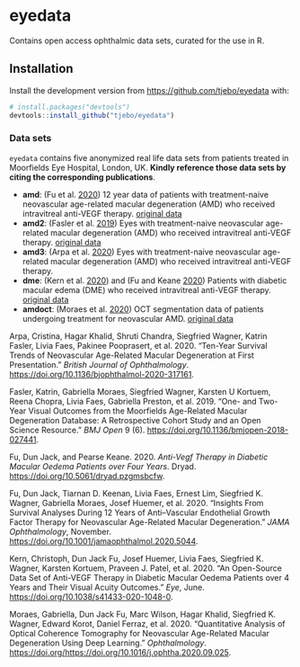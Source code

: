 eyedata
================

<!-- README.md is generated from README.Rmd. Please edit that file -->

<!-- badges: start -->

<!-- badges: end -->

Contains open access ophthalmic data sets, curated for the use in R.

## Installation

Install the development version from <https://github.com/tjebo/eyedata>
with:

``` r
# install.packages("devtools")
devtools::install_github("tjebo/eyedata")
```

### Data sets

`eyedata` contains five anonymized real life data sets from patients
treated in Moorfields Eye Hospital, London, UK. **Kindly reference those
data sets by citing the corresponding publications**.

  - **amd**: (Fu et al. [2020](#ref-fu2)) 12 year data of patients with
    treatment-naive neovascular age-related macular degeneration (AMD)
    who received intravitreal anti-VEGF therapy. [original
    data](https://doi.org/10.5061/dryad.nvx0k6dqg)
  - **amd2**: (Fasler et al. [2019](#ref-fasler)) Eyes with
    treatment-naive neovascular age-related macular degeneration (AMD)
    who received intravitreal anti-VEGF therapy. [original
    data](https://datadryad.org/stash/dataset/doi:10.5061/dryad.97r9289)
  - **amd3**: (Arpa et al. [2020](#ref-arpa)) Eyes with treatment-naive
    neovascular age-related macular degeneration (AMD) who received
    intravitreal anti-VEGF therapy.
  - **dme**: (Kern et al. [2020](#ref-kern)) and (Fu and Keane
    [2020](#ref-fu)) Patients with diabetic macular edema (DME) who
    received intravitreal anti-VEGF therapy. [original
    data](https://doi.org/10.5061/dryad.pzgmsbcfw)
  - **amdoct**: (Moraes et al. [2020](#ref-moraes)) OCT segmentation
    data of patients undergoing treatment for neovascular AMD. [original
    data](https://doi.org/10.5061/dryad.2rbnzs7m4)

<div id="refs" class="references">

<div id="ref-arpa">

Arpa, Cristina, Hagar Khalid, Shruti Chandra, Siegfried Wagner, Katrin
Fasler, Livia Faes, Pakinee Pooprasert, et al. 2020. “Ten-Year Survival
Trends of Neovascular Age-Related Macular Degeneration at First
Presentation.” *British Journal of Ophthalmology*.
<https://doi.org/10.1136/bjophthalmol-2020-317161>.

</div>

<div id="ref-fasler">

Fasler, Katrin, Gabriella Moraes, Siegfried Wagner, Karsten U Kortuem,
Reena Chopra, Livia Faes, Gabriella Preston, et al. 2019. “One- and
Two-Year Visual Outcomes from the Moorfields Age-Related Macular
Degeneration Database: A Retrospective Cohort Study and an Open Science
Resource.” *BMJ Open* 9 (6).
<https://doi.org/10.1136/bmjopen-2018-027441>.

</div>

<div id="ref-fu">

Fu, Dun Jack, and Pearse Keane. 2020. *Anti-Vegf Therapy in Diabetic
Macular Oedema Patients over Four Years*. Dryad.
<https://doi.org/10.5061/dryad.pzgmsbcfw>.

</div>

<div id="ref-fu2">

Fu, Dun Jack, Tiarnan D. Keenan, Livia Faes, Ernest Lim, Siegfried K.
Wagner, Gabriella Moraes, Josef Huemer, et al. 2020. “Insights From
Survival Analyses During 12 Years of Anti–Vascular Endothelial Growth
Factor Therapy for Neovascular Age-Related Macular Degeneration.” *JAMA
Ophthalmology*, November.
<https://doi.org/10.1001/jamaophthalmol.2020.5044>.

</div>

<div id="ref-kern">

Kern, Christoph, Dun Jack Fu, Josef Huemer, Livia Faes, Siegfried K.
Wagner, Karsten Kortuem, Praveen J. Patel, et al. 2020. “An Open-Source
Data Set of Anti-VEGF Therapy in Diabetic Macular Oedema Patients over 4
Years and Their Visual Acuity Outcomes.” *Eye*, June.
<https://doi.org/10.1038/s41433-020-1048-0>.

</div>

<div id="ref-moraes">

Moraes, Gabriella, Dun Jack Fu, Marc Wilson, Hagar Khalid, Siegfried K.
Wagner, Edward Korot, Daniel Ferraz, et al. 2020. “Quantitative Analysis
of Optical Coherence Tomography for Neovascular Age-Related Macular
Degeneration Using Deep Learning.” *Ophthalmology*.
<https://doi.org/https://doi.org/10.1016/j.ophtha.2020.09.025>.

</div>

</div>
